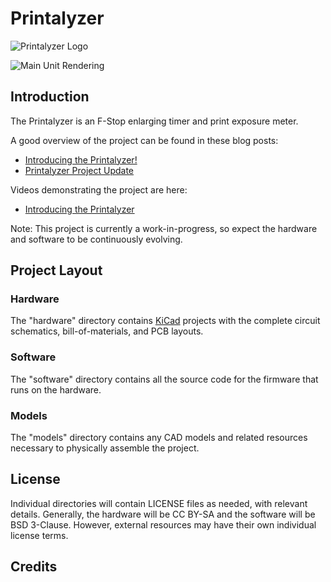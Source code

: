 # Printalyzer

![Printalyzer Logo](https://github.com/dkonigsberg/printalyzer/blob/master/docs/images/printalyzer-logo.png?raw=true)

![Main Unit Rendering](https://github.com/dkonigsberg/printalyzer/blob/master/docs/images/main-unit-rendering.png?raw=true)

## Introduction

The Printalyzer is an F-Stop enlarging timer and print exposure meter.

A good overview of the project can be found in these blog posts:
* [Introducing the Printalyzer!](https://hecgeek.blogspot.com/2020/11/introducing-printalyzer.html)
* [Printalyzer Project Update](https://hecgeek.blogspot.com/2020/12/printalyzer-project-update.html)

Videos demonstrating the project are here:
* [Introducing the Printalyzer](https://youtu.be/2FPqqqVILP8)

Note: This project is currently a work-in-progress, so expect the hardware and software to be continuously evolving.

## Project Layout

### Hardware
The "hardware" directory contains [KiCad](http://kicad.org/) projects
with the complete circuit schematics, bill-of-materials, and
PCB layouts.

### Software
The "software" directory contains all the source code for the firmware
that runs on the hardware.

### Models
The "models" directory contains any CAD models and related resources
necessary to physically assemble the project.

## License
Individual directories will contain LICENSE files as needed, with relevant
details. Generally, the hardware will be CC BY-SA and the software will be
BSD 3-Clause. However, external resources may have their own individual license terms.

## Credits
